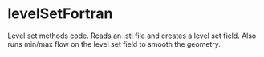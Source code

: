 # levelSetFortran
Level set methods code. Reads an .stl file and creates a level set field. Also runs min/max flow on the level set field to smooth the geometry. 

